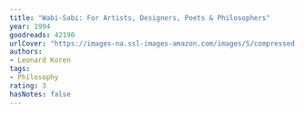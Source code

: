 ```yaml
---
title: "Wabi-Sabi: For Artists, Designers, Poets & Philosophers"
year: 1994
goodreads: 42190
urlCover: "https://images-na.ssl-images-amazon.com/images/S/compressed.photo.goodreads.com/books/1385213381i/42190.jpg"
authors:
- Leonard Koren
tags:
- Philosophy
rating: 3
hasNotes: false
---
```

